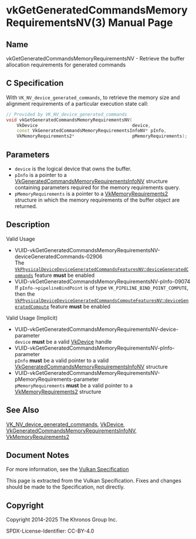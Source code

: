# vkGetGeneratedCommandsMemoryRequirementsNV(3) Manual Page

## Name

vkGetGeneratedCommandsMemoryRequirementsNV - Retrieve the buffer allocation requirements for generated commands



## [](#_c_specification)C Specification

With `VK_NV_device_generated_commands`, to retrieve the memory size and alignment requirements of a particular execution state call:

```c++
// Provided by VK_NV_device_generated_commands
void vkGetGeneratedCommandsMemoryRequirementsNV(
    VkDevice                                    device,
    const VkGeneratedCommandsMemoryRequirementsInfoNV* pInfo,
    VkMemoryRequirements2*                      pMemoryRequirements);
```

## [](#_parameters)Parameters

- `device` is the logical device that owns the buffer.
- `pInfo` is a pointer to a [VkGeneratedCommandsMemoryRequirementsInfoNV](https://registry.khronos.org/vulkan/specs/latest/man/html/VkGeneratedCommandsMemoryRequirementsInfoNV.html) structure containing parameters required for the memory requirements query.
- `pMemoryRequirements` is a pointer to a [VkMemoryRequirements2](https://registry.khronos.org/vulkan/specs/latest/man/html/VkMemoryRequirements2.html) structure in which the memory requirements of the buffer object are returned.

## [](#_description)Description

Valid Usage

- [](#VUID-vkGetGeneratedCommandsMemoryRequirementsNV-deviceGeneratedCommands-02906)VUID-vkGetGeneratedCommandsMemoryRequirementsNV-deviceGeneratedCommands-02906  
  The [`VkPhysicalDeviceDeviceGeneratedCommandsFeaturesNV`::`deviceGeneratedCommands`](https://registry.khronos.org/vulkan/specs/latest/html/vkspec.html#features-deviceGeneratedCommandsNV) feature **must** be enabled
- [](#VUID-vkGetGeneratedCommandsMemoryRequirementsNV-pInfo-09074)VUID-vkGetGeneratedCommandsMemoryRequirementsNV-pInfo-09074  
  If `pInfo->pipelineBindPoint` is of type `VK_PIPELINE_BIND_POINT_COMPUTE`, then the [`VkPhysicalDeviceDeviceGeneratedCommandsComputeFeaturesNV`::`deviceGeneratedCompute`](https://registry.khronos.org/vulkan/specs/latest/html/vkspec.html#features-deviceGeneratedCompute) feature **must** be enabled

Valid Usage (Implicit)

- [](#VUID-vkGetGeneratedCommandsMemoryRequirementsNV-device-parameter)VUID-vkGetGeneratedCommandsMemoryRequirementsNV-device-parameter  
  `device` **must** be a valid [VkDevice](https://registry.khronos.org/vulkan/specs/latest/man/html/VkDevice.html) handle
- [](#VUID-vkGetGeneratedCommandsMemoryRequirementsNV-pInfo-parameter)VUID-vkGetGeneratedCommandsMemoryRequirementsNV-pInfo-parameter  
  `pInfo` **must** be a valid pointer to a valid [VkGeneratedCommandsMemoryRequirementsInfoNV](https://registry.khronos.org/vulkan/specs/latest/man/html/VkGeneratedCommandsMemoryRequirementsInfoNV.html) structure
- [](#VUID-vkGetGeneratedCommandsMemoryRequirementsNV-pMemoryRequirements-parameter)VUID-vkGetGeneratedCommandsMemoryRequirementsNV-pMemoryRequirements-parameter  
  `pMemoryRequirements` **must** be a valid pointer to a [VkMemoryRequirements2](https://registry.khronos.org/vulkan/specs/latest/man/html/VkMemoryRequirements2.html) structure

## [](#_see_also)See Also

[VK\_NV\_device\_generated\_commands](https://registry.khronos.org/vulkan/specs/latest/man/html/VK_NV_device_generated_commands.html), [VkDevice](https://registry.khronos.org/vulkan/specs/latest/man/html/VkDevice.html), [VkGeneratedCommandsMemoryRequirementsInfoNV](https://registry.khronos.org/vulkan/specs/latest/man/html/VkGeneratedCommandsMemoryRequirementsInfoNV.html), [VkMemoryRequirements2](https://registry.khronos.org/vulkan/specs/latest/man/html/VkMemoryRequirements2.html)

## [](#_document_notes)Document Notes

For more information, see the [Vulkan Specification](https://registry.khronos.org/vulkan/specs/latest/html/vkspec.html#vkGetGeneratedCommandsMemoryRequirementsNV)

This page is extracted from the Vulkan Specification. Fixes and changes should be made to the Specification, not directly.

## [](#_copyright)Copyright

Copyright 2014-2025 The Khronos Group Inc.

SPDX-License-Identifier: CC-BY-4.0